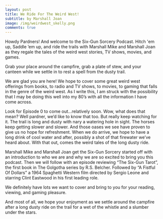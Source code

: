 ```yaml
---
layout: post
title: We Ride For The Weird West!
subtitle: by Marshall Joan
image: /img/weirdwest_skelly.png
comments: true
---
```

Howdy Pardners! And welcome to the Six-Gun Sorcery Podcast. Hitch 'em up, Saddle ’em up, and ride the trails with Marshall Mike and Marshall Joan as they regale the tales of the weird west stories, TV shows, movies, and games.

Grab your place around the campfire, grab a plate of stew, and your canteen while we settle in to rest a spell from the dusty trail.

We are glad you are here! We hope to cover some great weird west offerings from books, to radio and TV shows, to movies, to gaming that falls in the genre of the weird west. As I write this, I am struck with the possibility that I may be doing this well into my 80’s with all the information I have come across.

Look for Episode 0 to come out...relatively soon. Wow, what does that mean? Well pardner, we’d like to know that too. But really keep watching for it. The trail is long and dusty with nary a watering hole in sight. The horses keep getting slower and slower. And those oases we see have proven to give us no hope for refreshment. When we do arrive, we hope to have a long drink of cool water and after, possibly a shot of that firewater we’ve heard about. With that out, comes the weird tales of the long dusty ride.

Marshall Mike and Marshall Joan get the Six-Gun Sorcery started off with an introduction to who we are and why we are so excited to bring you this podcast. Then we will follow with an episode reviewing “The Six-Gun Tarot”, the first book in The Golgotha series by R.S. Belcher. Followed by “A Fistful Of Dollars” a 1964 Spaghetti Western film directed by Sergio Leone and starring Clint Eastwood in his first leading role.

We definitely have lots we want to cover and bring to you for your reading, viewing, and gaming pleasure.

And most of all, we hope your enjoyment as we settle around the campfire after a long dusty ride on the trail for a wet of the whistle and a slumber under the stars.
